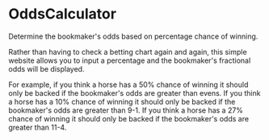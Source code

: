 OddsCalculator
==============

Determine the bookmaker's odds based on percentage chance of winning.

Rather than having to check a betting chart again and again, this simple website allows you to input a percentage and the bookmaker's fractional odds will be displayed.

For example, if you think a horse has a 50% chance of winning it should only be backed if the bookmaker's odds are greater than evens.
If you think a horse has a 10% chance of winning it should only be backed if the bookmaker's odds are greater than 9-1.
If you think a horse has a 27% chance of winning it should only be backed if the bookmaker's odds are greater than 11-4. 
